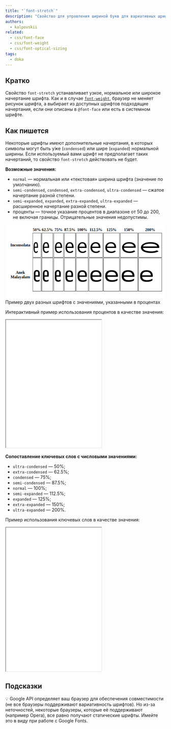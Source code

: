 ```yaml
---
title: "`font-stretch`"
description: "Свойство для управления шириной букв для вариативных шрифтов."
authors:
  - kalpovskii
related:
  - css/font-face
  - css/font-weight
  - css/font-optical-sizing
tags:
  - doka
---
```


## Кратко

Свойство `font-stretch` устанавливает узкое, нормальное или широкое начертание шрифта. Как и в случае [`font-weight`](/css/font-weight/), браузер не меняет рисунок шрифта, а выбирает из доступных шрифтов подходящие начертания, если они описаны в `@font-face` или есть в системном шрифте.

## Как пишется

Некоторые шрифты имеют дополнительные начертания, в которых символы могут быть у́же (`condensed`) или шире (`expanded`) нормальной ширины. Если используемый вами шрифт не предполагает таких начертаний, то свойство `font-stretch` действовать не будет.

**Возможные значения:**

- `normal` — нормальная или «текстовая» ширина шрифта (значение по умолчанию).
- `semi-condensed`, `condensed`, `extra-condensed`, `ultra-condensed` — сжатое начертание разной степени.
- `semi-expanded`, `expanded`, `extra-expanded`, `ultra-expanded` — расширенное начертание разной степени.
- проценты — точное указание процентов в диапазоне от 50 до 200, не включая границы. Отрицательные значения недопустимы.

![Примеры шрифтов](./images/example.png)
Пример двух разных шрифтов с значениями, указанными в процентах

Интерактивный пример использования процентов в качестве значения:

<iframe title="Интерактивный пример с процентами" src="demos/interactive/" height="400"></iframe>

**Сопоставление ключевых слов с числовыми значениями:**

- `ultra-condensed` — 50%;
- `extra-condensed` — 62.5%;
- `condensed` — 75%;
- `semi-condensed` — 87.5%;
- `normal` — 100%;
- `semi-expanded` — 112.5%;
- `expanded` — 125%;
- `extra-expanded` — 150%;
- `ultra-expanded` — 200%.

Пример использования ключевых слов в качестве значения:

<iframe title="Ключевые слова" src="demos/keywords/" height="450"></iframe>

## Подсказки

💡 Google API определяет ваш браузер для обеспечения совместимости (не все браузеры поддерживают вариативность шрифтов). Но из-за неточностей, некоторые браузеры, которые её поддерживают (например Opera), все равно получают статические шрифты. Имейте это в виду при работе с Google Fonts.

